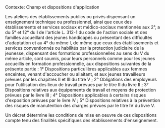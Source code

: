 Contexte: Champ et dispositions d'application

Les ateliers des établissements publics ou privés dispensant un enseignement technique ou professionnel, ainsi que ceux des établissements et services sociaux et médico-sociaux mentionnés aux 2°, a du 5° et 12° du I de l'article L. 312-1 du code de l'action sociale et des familles accueillant des jeunes handicapés ou présentant des difficultés d'adaptation et au 4° du même I, de même que ceux des établissements et services conventionnés ou habilités par la protection judiciaire de la jeunesse, dispensant des formations professionnelles au sens du V du même article, sont soumis, pour leurs personnels comme pour les jeunes accueillis en formation professionnelle, aux dispositions suivantes de la présente partie : 1° Dispositions particulières applicables aux femmes enceintes, venant d'accoucher ou allaitant, et aux jeunes travailleurs prévues par les chapitres II et III du titre V ; 2° Obligations des employeurs pour l'utilisation des lieux de travail prévues par le titre II du livre II ; 3° Dispositions relatives aux équipements de travail et moyens de protection prévues par le livre III ; 4° Dispositions applicables à certains risques d'exposition prévues par le livre IV ; 5° Dispositions relatives à la prévention des risques de manutention des charges prévues par le titre IV du livre V.

Un décret détermine les conditions de mise en oeuvre de ces dispositions compte tenu des finalités spécifiques des établissements d'enseignement.